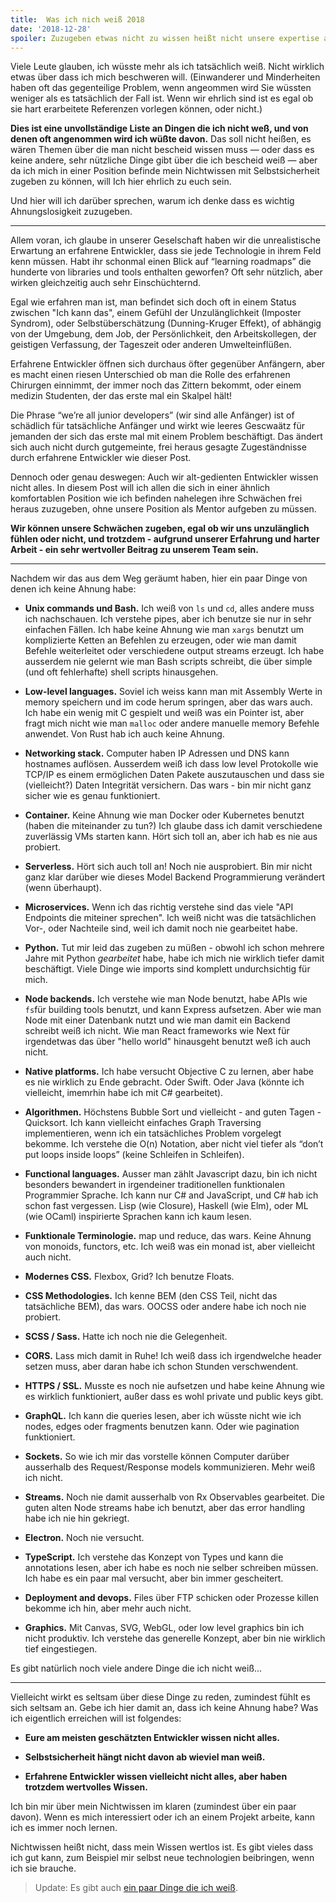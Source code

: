 ```yaml
---
title:  Was ich nich weiß 2018
date: '2018-12-28'
spoiler: Zuzugeben etwas nicht zu wissen heißt nicht unsere expertise auf zu geben.
---
```


Viele Leute glauben, ich wüsste mehr als ich tatsächlich weiß. Nicht wirklich etwas über dass ich mich beschweren will. (Einwanderer und Minderheiten haben oft das gegenteilige Problem, wenn angeommen wird Sie wüssten weniger als es tatsächlich der Fall ist. Wenn wir ehrlich sind ist es egal ob
sie hart erarbeitete Referenzen vorlegen können, oder nicht.)

**Dies ist eine unvollständige Liste an Dingen die ich nicht weß, und von denen oft angenommen wird ich wüßte davon.**
Das soll nicht heißen, es wären Themen über die man nicht bescheid wissen muss  — oder dass es keine andere, sehr nützliche Dinge gibt über die ich bescheid weiß — aber da ich mich in einer Position befinde mein Nichtwissen mit Selbstsicherheit zugeben zu können, will Ich hier ehrlich zu euch sein.

Und hier will ich darüber sprechen, warum ich denke dass es wichtig Ahnungslosigkeit zuzugeben.

---


Allem voran, ich glaube in unserer Geselschaft haben wir die unrealistische Erwartung an erfahrene Entwickler, dass sie jede Technologie in ihrem Feld kenn müssen. Habt ihr schonmal einen Blick auf “learning roadmaps” die hunderte von libraries und tools enthalten geworfen?
Oft sehr nützlich, aber wirken gleichzeitig auch sehr Einschüchternd.

Egal wie erfahren man ist, man befindet sich doch oft in einem Status zwischen "Ich kann das", einem Gefühl der Unzulänglichkeit (Imposter Syndrom), oder Selbstüberschätzung (Dunning-Kruger Effekt), of abhängig von der Umgebung, dem Job, der Persönlichkeit, den Arbeitskollegen, der geistigen Verfassung, der Tageszeit oder anderen Umwelteinflüßen.

Erfahrene Entwickler öffnen sich durchaus öfter gegenüber Anfängern, aber es macht einen riesen Unterschied ob man die Rolle des erfahrenen Chirurgen einnimmt, der immer noch das Zittern bekommt, oder einem medizin Studenten, der das erste mal ein Skalpel hält!

Die Phrase “we’re all junior developers” (wir sind alle Anfänger) ist of schädlich für tatsächliche Anfänger und wirkt wie leeres Gescwaätz für jemanden der sich das erste mal mit einem Problem beschäftigt. Das ändert sich auch nicht durch gutgemeinte, frei heraus gesagte Zugeständnisse durch erfahrene Entwickler wie dieser Post.

Dennoch oder genau deswegen: Auch wir alt-gedienten Entwickler wissen nicht alles. In diesem Post will ich allen die sich in einer ähnlich komfortablen Position wie ich befinden nahelegen ihre Schwächen frei heraus zuzugeben, ohne unsere Position als Mentor aufgeben zu müssen.

**Wir können unsere Schwächen zugeben, egal ob wir uns unzulänglich fühlen oder nicht, und trotzdem - aufgrund unserer Erfahrung und harter Arbeit - ein sehr wertvoller Beitrag zu unserem Team sein.**

---

Nachdem wir das aus dem Weg geräumt haben, hier ein paar Dinge von denen ich keine Ahnung habe:

* **Unix commands und Bash.** Ich weiß von `ls` und `cd`, alles andere muss ich nachschauen. Ich verstehe pipes, aber ich benutze sie nur in sehr einfachen Fällen. Ich habe keine Ahnung wie man `xargs` benutzt um komplizierte Ketten an Befehlen zu erzeugen, oder wie man damit Befehle weiterleitet oder verschiedene output streams erzeugt. Ich habe ausserdem nie gelernt wie man Bash scripts schreibt, die über simple (und oft fehlerhafte) shell scripts hinausgehen.


* **Low-level languages.** Soviel ich weiss kann man mit Assembly Werte in memory speichern und im code herum springen, aber das wars auch. Ich habe ein wenig mit C gespielt und weiß was ein Pointer ist, aber fragt mich nicht wie man `malloc` oder andere manuelle memory Befehle anwendet. Von Rust hab ich auch keine Ahnung.

* **Networking stack.** Computer haben IP Adressen und DNS kann hostnames auflösen. Ausserdem weiß ich dass low level Protokolle wie TCP/IP es einem ermöglichen Daten Pakete auszutauschen und dass sie (vielleicht?) Daten Integrität versichern. Das wars - bin mir nicht ganz sicher wie es genau funktioniert.

* **Container.** Keine Ahnung wie man Docker oder Kubernetes benutzt (haben die miteinander zu tun?) Ich glaube dass ich damit verschiedene zuverlässig VMs starten kann. Hört sich toll an, aber ich hab es nie aus probiert.

* **Serverless.** Hört sich auch toll an! Noch nie ausprobiert. Bin mir nicht ganz klar darüber wie dieses Model Backend Programmierung verändert (wenn überhaupt).

* **Microservices.** Wenn ich das richtig verstehe sind das viele "API Endpoints die miteiner sprechen". Ich weiß nicht was die tatsächlichen Vor-, oder Nachteile sind, weil ich damit noch nie gearbeitet habe.

* **Python.** Tut mir leid das zugeben zu müßen - obwohl ich schon mehrere Jahre mit Python *gearbeitet* habe, habe ich mich nie wirklich tiefer damit beschäftigt. Viele Dinge wie imports sind komplett undurchsichtig für mich.

* **Node backends.** Ich verstehe wie man Node benutzt, habe APIs wie `fs`für building tools benutzt, und kann Express aufsetzen. Aber wie man Node mit einer Datenbank nutzt und wie man damit ein Backend schreibt weiß ich nicht. Wie man React frameworks wie Next für irgendetwas das über "hello world" hinausgeht benutzt weß ich auch nicht.

* **Native platforms.** Ich habe versucht Objective C zu lernen, aber habe es nie wirklich zu Ende gebracht. Oder Swift. Oder Java (könnte ich vielleicht, imemrhin habe ich mit C# gearbeitet).

* **Algorithmen.** Höchstens Bubble Sort und vielleicht - and guten Tagen - Quicksort. Ich kann vielleicht einfaches Graph Traversing implementieren, wenn ich ein tatsächliches Problem vorgelegt bekomme. Ich verstehe die O(n) Notation, aber nicht viel tiefer als “don’t put loops inside loops” (keine Schleifen in Schleifen). 

* **Functional languages.** Ausser man zählt Javascript dazu, bin ich nicht besonders bewandert in irgendeiner traditionellen funktionalen Programmier Sprache. Ich kann nur C# and JavaScript, und C# hab ich schon fast vergessen.  Lisp (wie Closure), Haskell (wie Elm), oder ML (wie OCaml) inspirierte Sprachen kann ich kaum lesen.

* **Funktionale Terminologie.** map und reduce, das wars. Keine Ahnung von monoids, functors, etc. Ich weiß was ein monad ist, aber vielleicht auch nicht.

* **Modernes CSS.** Flexbox, Grid? Ich benutze Floats.

* **CSS Methodologies.** Ich kenne BEM (den CSS Teil, nicht das tatsächliche BEM), das wars. OOCSS oder andere habe ich noch nie probiert.

* **SCSS / Sass.** Hatte ich noch nie die Gelegenheit.

* **CORS.** Lass mich damit in Ruhe! Ich weiß dass ich irgendwelche header setzen muss, aber daran habe ich schon Stunden verschwendent.

* **HTTPS / SSL.** Musste es noch nie aufsetzen und habe keine Ahnung wie es wirklich funktioniert, außer dass es wohl private und public keys gibt.

* **GraphQL.** Ich kann die queries lesen, aber ich wüsste nicht wie ich nodes, edges oder fragments benutzen kann. Oder wie pagination funktioniert.

* **Sockets.** So wie ich mir das vorstelle können Computer darüber ausserhalb des Request/Response models kommunizieren. Mehr weiß ich nicht.

* **Streams.** Noch nie damit ausserhalb von Rx Observables gearbeitet. Die guten alten Node streams habe ich benutzt, aber das error handling habe ich nie hin gekriegt.

* **Electron.** Noch nie versucht.

* **TypeScript.** Ich verstehe das Konzept von Types und kann die annotations lesen, aber ich habe es noch nie selber schreiben müssen. Ich habe es ein paar mal versucht, aber bin immer gescheitert.

* **Deployment and devops.** Files über FTP schicken oder Prozesse killen bekomme ich hin, aber mehr auch nicht.

* **Graphics.** Mit Canvas, SVG, WebGL, oder low level graphics bin ich nicht produktiv. Ich verstehe das generelle Konzept, aber bin nie wirklich tief eingestiegen.

Es gibt natürlich noch viele andere Dinge die ich nicht weiß...

---

Vielleicht wirkt es seltsam über diese Dinge zu reden, zumindest fühlt es sich seltsam an. Gebe ich hier damit an, dass ich keine Ahnung habe? Was ich eigentlich erreichen will ist folgendes:
* **Eure am meisten geschätzten Entwickler wissen nicht alles.**

* **Selbstsicherheit hängt nicht davon ab wieviel man weiß.**

* **Erfahrene Entwickler wissen vielleicht nicht alles, aber haben trotzdem wertvolles Wissen.**

Ich bin mir über mein Nichtwissen im klaren (zumindest über ein paar davon). Wenn es mich interessiert oder ich an einem Projekt arbeite, kann ich es immer noch lernen.

Nichtwissen heißt nicht, dass mein Wissen wertlos ist. Es gibt vieles dass ich gut kann, zum Beispiel mir selbst neue technologien beibringen, wenn ich sie brauche.

>Update: Es gibt auch [ein paar Dinge die ich weiß](/the-elements-of-ui-engineering/).
